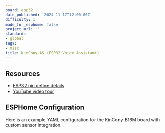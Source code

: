 ```yaml
---
board: esp32
date_published: '2024-11-17T12:00:00Z'
difficulty: 1
made_for_esphome: false
project_url: ''
standard:
- global
tags:
- misc
title: KinCony-AS (ESP32 Voice Assistant)
---
```


## Resources

- [ESP32 pin define details](https://www.kincony.com/forum/showthread.php?tid=6889)
- [YouTube video tour](https://youtu.be/g-KsrZjFljY)

## ESPHome Configuration

Here is an example YAML configuration for the KinCony-B16M board with custom sensor integration.